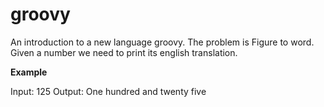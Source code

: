 # groovy

An introduction to a new language groovy. The problem is Figure to word. Given a number we need to print its english translation.

**Example**

Input:  125
Output: One hundred and twenty five
